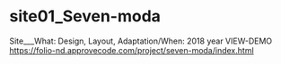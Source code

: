 # site01_Seven-moda
Site___What: Design, Layout, Adaptation/When: 2018 year
VIEW-DEMO https://folio-nd.approvecode.com/project/seven-moda/index.html
